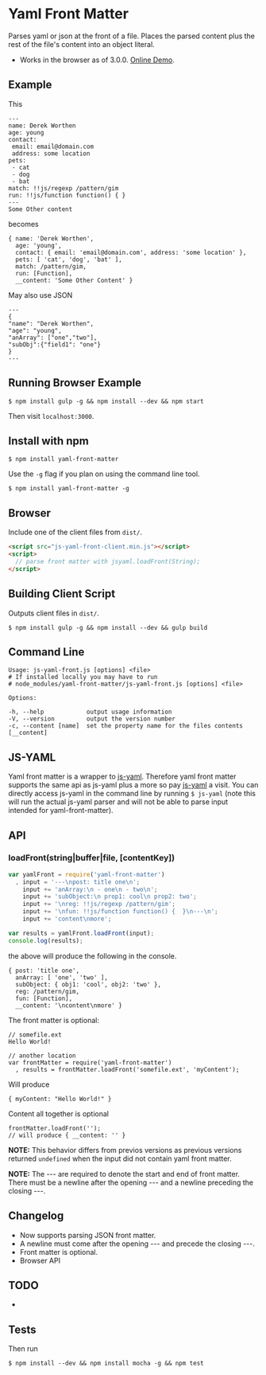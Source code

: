 # Yaml Front Matter

Parses yaml or json at the front of a file. Places the parsed content plus the rest of the file's content into an object literal.

- Works in the browser as of 3.0.0. [Online Demo](http://js-yaml-example.derekworthen.com).

## Example

This

    ---
    name: Derek Worthen
    age: young
    contact:
     email: email@domain.com
     address: some location
    pets:
     - cat
     - dog
     - bat
    match: !!js/regexp /pattern/gim
    run: !!js/function function() { }
    ---
    Some Other content

becomes

    { name: 'Derek Worthen',
      age: 'young',
      contact: { email: 'email@domain.com', address: 'some location' },
      pets: [ 'cat', 'dog', 'bat' ],
      match: /pattern/gim,
      run: [Function],
      __content: 'Some Other Content' }

May also use JSON

    ---
    {
    "name": "Derek Worthen",
    "age": "young",
    "anArray": ["one","two"],
    "subObj":{"field1": "one"}
    }
    ---

## Running Browser Example

```shell
$ npm install gulp -g && npm install --dev && npm start
```

Then visit `localhost:3000`.

## Install with npm

```shell
$ npm install yaml-front-matter
```

Use the `-g` flag if you plan on using the command line tool.

```shell
$ npm install yaml-front-matter -g
```
    
## Browser

Include one of the client files from `dist/`. 

```html
<script src="js-yaml-front-client.min.js"></script>
<script>
  // parse front matter with jsyaml.loadFront(String);
</script>
```

## Building Client Script

Outputs client files in `dist/`.

```shell
$ npm install gulp -g && npm install --dev && gulp build
```

## Command Line

    Usage: js-yaml-front.js [options] <file>
    # If installed locally you may have to run
    # node_modules/yaml-front-matter/js-yaml-front.js [options] <file>

    Options:

    -h, --help            output usage information
    -V, --version         output the version number
    -c, --content [name]  set the property name for the files contents [__content]

## JS-YAML

Yaml front matter is a wrapper to [js-yaml](https://github.com/nodeca/js-yaml). Therefore yaml front 
matter supports the same api as js-yaml plus a more so pay [js-yaml](https://github.com/nodeca/js-yaml) a visit. 
You can directly access js-yaml in the command line by running `$ js-yaml` (note this will run the actual js-yaml 
parser and will not be able to parse input intended for yaml-front-matter).

## API

### loadFront(string|buffer|file, [contentKey])

```JavaScript
var yamlFront = require('yaml-front-matter')
  , input = '---\npost: title one\n';
    input += 'anArray:\n - one\n - two\n';
    input += 'subObject:\n prop1: cool\n prop2: two';
    input += '\nreg: !!js/regexp /pattern/gim';
    input += '\nfun: !!js/function function() {  }\n---\n';
    input += 'content\nmore';

var results = yamlFront.loadFront(input);
console.log(results);
```

the above will produce the following in the console.

```shell
{ post: 'title one',
  anArray: [ 'one', 'two' ],
  subObject: { obj1: 'cool', obj2: 'two' },
  reg: /pattern/gim,
  fun: [Function],
  __content: '\ncontent\nmore' }
```

The front matter is optional:

    // somefile.ext
    Hello World!

    // another location
    var frontMatter = require('yaml-front-matter')
      , results = frontMatter.loadFront('somefile.ext', 'myContent');

Will produce

    { myContent: "Hello World!" }

Content all together is optional

    frontMatter.loadFront('');
    // will produce { __content: '' }

__NOTE:__ This behavior differs from previos versions as previous versions returned `undefined` when the input did not contain yaml front matter.

__NOTE:__ The --- are required to denote the start and end of front matter. There must be a newline after the opening --- and a newline preceding the closing ---.

## Changelog

- Now supports parsing JSON front matter.
- A newline must come after the opening --- and precede the closing ---.
- Front matter is optional.
- Browser API 

## TODO

-

## Tests

Then run

```shell
$ npm install --dev && npm install mocha -g && npm test
```
